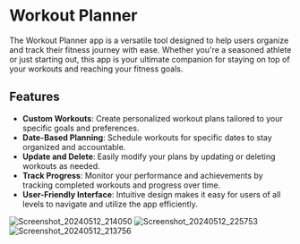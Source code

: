 # Workout Planner

The Workout Planner app is a versatile tool designed to help users organize and track their fitness journey with ease. Whether you're a seasoned athlete or just starting out, this app is your ultimate companion for staying on top of your workouts and reaching your fitness goals.

## Features

- **Custom Workouts**: Create personalized workout plans tailored to your specific goals and preferences.
- **Date-Based Planning**: Schedule workouts for specific dates to stay organized and accountable.
- **Update and Delete**: Easily modify your plans by updating or deleting workouts as needed.
- **Track Progress**: Monitor your performance and achievements by tracking completed workouts and progress over time.
- **User-Friendly Interface**: Intuitive design makes it easy for users of all levels to navigate and utilize the app efficiently.

![Screenshot_20240512_214050](https://github.com/Chathumina12/FitnessApp/assets/142786337/8716fd85-ff25-4160-9370-16535cf2e448)
![Screenshot_20240512_225753](https://github.com/Chathumina12/FitnessApp/assets/142786337/ff0a83f4-3f84-45c7-ba28-b12b01a18fad)
![Screenshot_20240512_213756](https://github.com/Chathumina12/FitnessApp/assets/142786337/e337b5f6-dfd2-4948-8dbd-e1b18b996951)
